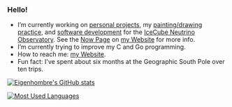 ### Hello!

- I’m currently working on [personal projects](https://github.com/eigenhombre), my [painting/drawing practice](http://johnj.com/art/newview/na1/), and [software development](http://npxdesigns.com) for the [IceCube Neutrino Observatory](https://icecube.wisc.edu/).  See the [Now Page](http://johnj.com/now) on [my Website](http://johnj.com) for more info.
- I’m currently trying to improve my C and Go programming.
- How to reach me: [my Website](http://johnj.com).
- Fun fact: I've spent about six months at the Geographic South Pole over ten trips.

[![Eigenhombre's GitHub stats](https://github-readme-stats.vercel.app/api?username=eigenhombre)](https://github.com/anuraghazra/github-readme-stats)

[![Most Used Languages](https://github-readme-stats.vercel.app/api/top-langs/?username=eigenhombre&layout=compact&hide=javascript,html)](https://github.com/anuraghazra/github-readme-stats)
